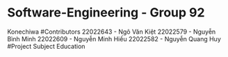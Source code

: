 # Software-Engineering - Group 92
Konechiwa
#Contributors
22022643 - Ngô Văn Kiệt
22022579 - Nguyễn Bình Minh
22022609 - Nguyễn Minh Hiếu
22022582 - Nguyễn Quang Huy
#Project Subject
Education
